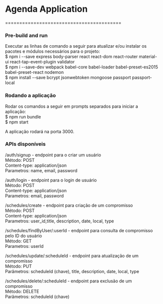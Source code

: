 # Agenda Application
=========================================

### Pre-build and run
Executar as linhas de comando a seguir para atualizar e/ou instalar os pacotes e módulos necessários para o projeto:  
$ npm i --save express body-parser react react-dom react-router material-ui react-tap-event-plugin validator  
$ npm i --save-dev webpack babel-core babel-loader babel-preset-es2015 babel-preset-react nodemon  
$ npm install --save bcrypt jsonwebtoken mongoose passport passport-local  

### Rodando a aplicação
Rodar os comandos a seguir em prompts separados para iniciar a aplicação:  
$ npm run bundle  
$ npm start

A aplicação rodará na porta 3000.

### APIs disponíveis
/auth/signup - endpoint para o criar um usuário  
Método: POST  
Content-type: application/json  
Parametros: name, email, password  

/auth/login - endpoint para o login de usuário  
Método: POST  
Content-type: application/json  
Parametros: email, password  

/schedules/create - endpoint para criação de um compromisso  
Método: POST  
Content-type: application/json  
Parametros: user_id,title, description, date, local, type  

/schedules/findByUser/:userId - endpoint para consulta de compromisso pelo ID do usuário  
Método: GET  
Parametros: userId  

/schedules/update/:scheduleId - endpoint para atualização de um compromisso  
Método: PUT  
Parâmetros: scheduleId (chave), title, description, date, local, type  

/schedules/delete/:scheduleId - endpoint para exclusão de um compromisso  
Método: DELETE  
Parâmetros: scheduleId (chave)  